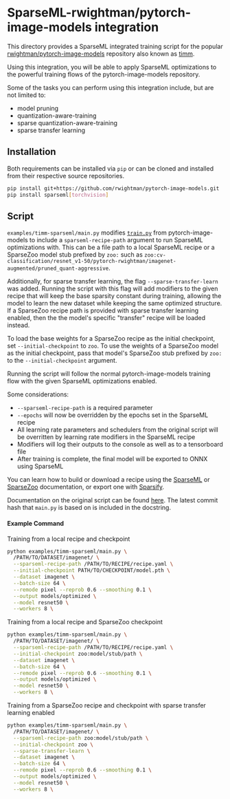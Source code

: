 <!--
Copyright (c) 2021 - present / Neuralmagic, Inc. All Rights Reserved.

Licensed under the Apache License, Version 2.0 (the "License");
you may not use this file except in compliance with the License.
You may obtain a copy of the License at

   http://www.apache.org/licenses/LICENSE-2.0

Unless required by applicable law or agreed to in writing,
software distributed under the License is distributed on an "AS IS" BASIS,
WITHOUT WARRANTIES OR CONDITIONS OF ANY KIND, either express or implied.
See the License for the specific language governing permissions and
limitations under the License.
-->

# SparseML-rwightman/pytorch-image-models integration
This directory provides a SparseML integrated training script for the popular
[rwightman/pytorch-image-models](https://github.com/rwightman/pytorch-image-models)
repository also known as [timm](https://pypi.org/project/timm/).

Using this integration, you will be able to apply SparseML optimizations
to the powerful training flows of the pytorch-image-models repository.

Some of the tasks you can perform using this integration include, but are not limited to:
* model pruning
* quantization-aware-training
* sparse quantization-aware-training
* sparse transfer learning

## Installation
Both requirements can be installed via `pip` or can be cloned
and installed from their respective source repositories.

```bash
pip install git+https://github.com/rwightman/pytorch-image-models.git
pip install sparseml[torchvision]
```


## Script
`examples/timm-sparseml/main.py` modifies
[`train.py`](https://github.com/rwightman/pytorch-image-models/blob/master/train.py)
from pytorch-image-models to include a `sparseml-recipe-path` argument
to run SparseML optimizations with.  This can be a file path to a local
SparseML recipe or a SparseZoo model stub prefixed by `zoo:` such as
`zoo:cv-classification/resnet_v1-50/pytorch-rwightman/imagenet-augmented/pruned_quant-aggressive`.

Additionally, for sparse transfer learning, the flag `--sparse-transfer-learn`
was added.  Running the script with this flag will add modifiers to the given
recipe that will keep the base sparsity constant during training, allowing
the model to learn the new dataset while keeping the same optimized structure.
If a SparseZoo recipe path is provided with sparse transfer learning enabled,
then the the model's specific "transfer" recipe will be loaded instead.

To load the base weights for a SparseZoo recipe as the initial checkpoint, set
`--initial-checkpoint` to `zoo`.  To use the weights of a SparseZoo model as the
initial checkpoint, pass that model's SparseZoo stub prefixed by `zoo:` to the
`--initial-checkpoint` argument.

Running the script will
follow the normal pytorch-image-models training flow with the given
SparseML optimizations enabled.

Some considerations:

* `--sparseml-recipe-path` is a required parameter
* `--epochs` will now be overridden by the epochs set in the SparseML recipe
* All learning rate parameters and schedulers from the original script will be overritten by learning rate modifiers in the SparseML recipe
* Modifiers will log their outputs to the console as well as to a tensorboard file
* After training is complete, the final model will be exported to ONNX using SparseML

You can learn how to build or download a recipe using the
[SparseML](https://github.com/neuralmagic/sparseml)
or [SparseZoo](https://github.com/neuralmagic/sparsezoo)
documentation, or export one with [Sparsify](https://github.com/neuralmagic/sparsify).

Documentation on the original script can be found
[here](https://rwightman.github.io/pytorch-image-models/scripts/).
The latest commit hash that `main.py` is based on is included in the docstring.


#### Example Command
Training from a local recipe and checkpoint
```bash
python examples/timm-sparseml/main.py \
  /PATH/TO/DATASET/imagenet/ \
  --sparseml-recipe-path /PATH/TO/RECIPE/recipe.yaml \
  --initial-checkpoint PATH/TO/CHECKPOINT/model.pth \
  --dataset imagenet \
  --batch-size 64 \
  --remode pixel --reprob 0.6 --smoothing 0.1 \
  --output models/optimized \
  --model resnet50 \
  --workers 8 \
```  

Training from a local recipe and SparseZoo checkpoint
```bash
python examples/timm-sparseml/main.py \
  /PATH/TO/DATASET/imagenet/ \
  --sparseml-recipe-path /PATH/TO/RECIPE/recipe.yaml \
  --initial-checkpoint zoo:model/stub/path \
  --dataset imagenet \
  --batch-size 64 \
  --remode pixel --reprob 0.6 --smoothing 0.1 \
  --output models/optimized \
  --model resnet50 \
  --workers 8 \
```  

Training from a SparseZoo recipe and checkpoint with sparse transfer learning enabled
```bash
python examples/timm-sparseml/main.py \
  /PATH/TO/DATASET/imagenet/ \
  --sparseml-recipe-path zoo:model/stub/path \
  --initial-checkpoint zoo \
  --sparse-transfer-learn \
  --dataset imagenet \
  --batch-size 64 \
  --remode pixel --reprob 0.6 --smoothing 0.1 \
  --output models/optimized \
  --model resnet50 \
  --workers 8 \
```  